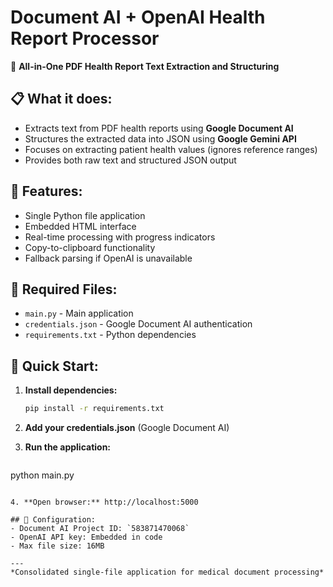 # Document AI + OpenAI Health Report Processor

🤖 **All-in-One PDF Health Report Text Extraction and Structuring**

## 📋 What it does:
- Extracts text from PDF health reports using **Google Document AI**
- Structures the extracted data into JSON using **Google Gemini API**
- Focuses on extracting patient health values (ignores reference ranges)
- Provides both raw text and structured JSON output

## 🎯 Features:
- Single Python file application
- Embedded HTML interface
- Real-time processing with progress indicators
- Copy-to-clipboard functionality
- Fallback parsing if OpenAI is unavailable

## 📁 Required Files:
- `main.py` - Main application
- `credentials.json` - Google Document AI authentication
- `requirements.txt` - Python dependencies

## 🚀 Quick Start:

1. **Install dependencies:**
   ```bash
   pip install -r requirements.txt
   ```

2. **Add your credentials.json** (Google Document AI)

3. **Run the application:**
   ```bash
python main.py
   ```

4. **Open browser:** http://localhost:5000

## 🔧 Configuration:
- Document AI Project ID: `583871470068`
- OpenAI API key: Embedded in code
- Max file size: 16MB

---
*Consolidated single-file application for medical document processing*